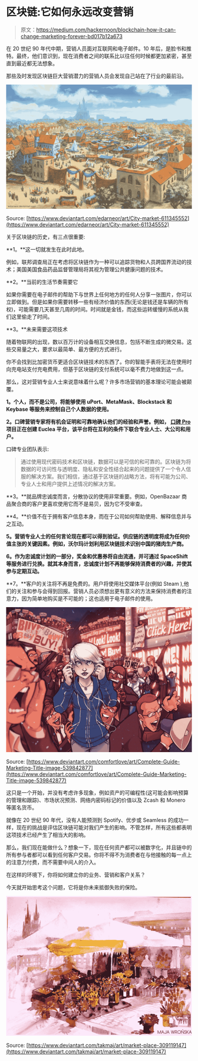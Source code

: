 # 区块链:它如何永远改变营销

> 原文：<https://medium.com/hackernoon/blockchain-how-it-can-change-marketing-forever-bd017b12a673>

在 20 世纪 90 年代中期，营销人员面对互联网和电子邮件。10 年后，是脸书和推特。最终，他们意识到，现在消费者之间的联系比以往任何时候都更加紧密，甚至直到最近都无法想象。

那些及时发现区块链巨大营销潜力的营销人员会发现自己站在了行业的最前沿。

![](img/582f5833d9a4fd5d517fcdab3dd1a30d.png)

Source: [https://www.deviantart.com/edarneor/art/City-market-611345552](https://www.deviantart.com/edarneor/art/City-market-611345552)

关于区块链的历史，有三点很重要:

**1。**这一切就发生在此时此地。

例如，联邦调查局正在考虑将区块链作为一种可以追踪货物和人员跨国界流动的技术；美国美国食品药品监督管理局将其视为管理公共健康问题的技术。

**2。**当前的生活节奏需要它

如果你需要在电子邮件的帮助下与世界上任何地方的任何人分享一张图片，你可以立即做到。但是如果你需要转移一些有经济价值的东西(无论是钱还是车辆的所有权)，可能需要几天甚至几周的时间。时间就是金钱，而这些运转缓慢的系统从我们这里偷走了时间。

**3。**未来需要这项技术

随着物联网的出现，数以百万计的设备相互交换信息，包括不断生成的微交易。这些交易量之大，要求以最简单、最方便的方式进行。

你不会找到比加密货币更适合区块链技术的东西了。你的智能手表将无法在使用时向充电站支付充电费用，但基于区块链的支付系统可以毫不费力地做到这一点。

那么，这对营销专业人士来说意味着什么呢？许多市场营销的基本理论可能会被颠覆。

**1。个人，而不是公司，将能够使用 uPort、MetaMask、Blockstack 和 Keybase 等服务来控制自己个人数据的使用。**

**2。口碑营销专家将有机会证明和可靠地确认他们的经验和声誉。例如， [**口碑 Pro**](https://wmpro.io) 项目正在创建 Euclea 平台，该平台将在互利的条件下联合专业人士、大公司和用户。**

口碑专业团队表示:

> 通过使用现代密码技术和区块链，数据可以是可信的和可靠的。区块链为将数据的可访问性与透明度、隐私和安全性结合起来的问题提供了一个令人信服的解决方案。我们相信，通过基于区块链的战略方法，将有可能为公司、专业人士和用户提供上述情况的解决方案。

**3。**就品牌忠诚度而言，分散协议的使用非常重要。例如，OpenBazaar 商品聚合商的客户更喜欢使用它而不是易贝，因为它不受审查。

**4。**价值不在于拥有客户信息本身，而在于公司如何帮助使用、解释信息并与之互动。

**5。营销专业人士的任何言论现在都可以得到验证。供应链的透明度将成为任何价值主张的关键因素。例如，沃尔玛计划利用区块链技术识别中国的猪肉生产商。**

**6。作为忠诚度计划的一部分，奖金和优惠券将自由流通，并可通过 SpaceShift 等服务进行兑换。就其本身而言，忠诚度计划不再能够保持消费者的兴趣，并使其参与定期互动。**

**7。**客户的关注将不再是免费的。用户将使用社交媒体平台(例如 Steam ),他们的关注和参与会得到回报。营销人员必须想出更有意义的方法来保持消费者的注意力，因为简单地购买是不可能的；这也适用于电子邮件的使用。

![](img/bea3da191ced778995cdd4a52a1ca69e.png)

Source: [https://www.deviantart.com/comfortlove/art/Complete-Guide-Marketing-Title-image-539842877](https://www.deviantart.com/comfortlove/art/Complete-Guide-Marketing-Title-image-539842877)

这只是一个开始，并没有考虑许多现象，例如资产的可编程性(这可能会影响预算的管理和跟踪)、市场状况预测、网络内密码标记的价值以及 Zcash 和 Monero 等匿名货币。

就像在 20 世纪 90 年代，没有人能预测到 Spotify、优步或 Seamless 的成功一样，现在的挑战是评估区块链可能对我们产生的影响。不管怎样，所有这些都表明这项技术已经产生了相当大的影响。

那么，我们现在能做什么？想象一下，现在任何资产都可以被数字化，并且链中的所有参与者都可以看到任何客户交易。你将不得不为消费者在与他接触的每一点上的注意力付费，而不需要中间人的介入。

在这样的环境下，你将如何建立你的业务、营销和客户关系？

今天就开始思考这个问题，它将是你未来抵御失败的保险。

![](img/f3400c634d4cf659e3eb15e2c297f3fa.png)

Source: [https://www.deviantart.com/takmaj/art/market-place-309119147](https://www.deviantart.com/takmaj/art/market-place-309119147)